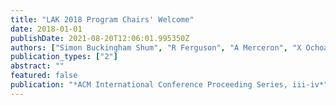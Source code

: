 ```yaml
---
title: "LAK 2018 Program Chairs' Welcome"
date: 2018-01-01
publishDate: 2021-08-20T12:06:01.995350Z
authors: ["Simon Buckingham Shum", "R Ferguson", "A Merceron", "X Ochoa"]
publication_types: ["2"]
abstract: ""
featured: false
publication: "*ACM International Conference Proceeding Series, iii-iv*"
---
```


